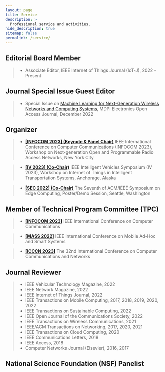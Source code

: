 ```yaml
---
layout: page
title: Service
description: >
  Professional service and activities.
hide_description: true
sitemap: false
permalink: /service/
---
```


## Editorial Board Member
> - Associate Editor, IEEE Internet of Things Journal (IoT-J), 2022 - Present

## Journal Special Issue Guest Editor
> - Special Issue on [Machine Learning for Next-Generation Wireless Networks and Computing Systems](https://www.mdpi.com/journal/electronics/special_issues/ML_wireless), MDPI Electronics Open Access Journal, December 2022 <br>

## Organizer
> - [**[INFOCOM 2023] (Keynote & Panel Chair)**](https://2023.ieee-iv.org/workshops/) IEEE International Conference on Computer Communications (INFOCOM 2023), Workshop on Next-generation Open and Programmable Radio Access Networks, New York City <br>

> - [**[IV 2023] (Co-Chair)**](https://2023.ieee-iv.org/workshops/) IEEE Intelligent Vehicles Symposium (IV 2023), Workshop on Internet of Things in Intelligent Transportation Systems, Anchorage, Alaska <br>

> - [**[SEC 2022] (Co-Chair)**](http://acm-ieee-sec.org/2022/call%20for%20posters.php) The Seventh of ACM/IEEE Symposium on Edge Computing, Poster/Demo Session, Seattle, Washington <br>

## Member of Technical Program Committee (TPC)
> - [**[INFOCOM 2023]**](https://infocom2023.ieee-infocom.org/) IEEE International Conference on Computer Communications <br>

> - [**[MASS 2022]**](https://sites.google.com/view/ieee-mass-2022) IEEE International Conference on Mobile Ad-Hoc and Smart Systems <br>

> - [**[ICCCN 2023]**](http://www.icccn.org/) The 32nd International Conference on Computer Communications and Networks <br>

## Journal Reviewer
> - IEEE Vehicular Technology Magazine, 2022 <br>
> - IEEE Network Magazine, 2022 <br>
> - IEEE Internet of Things Journal, 2022 <br>
> - IEEE Transactions on Mobile Computing, 2017, 2018, 2019, 2020, 2022 <br>
> - IEEE Transactions on Sustainable Computing, 2022 <br>
> - IEEE Open Journal of the Communications Society, 2022 <br>
> - IEEE Transactions on Wireless Communications, 2021 <br>
> - IEEE/ACM Transactions on Networking, 2017, 2020, 2021 <br>
> - IEEE Transactions on Cloud Computing, 2020 <br>
> - IEEE Communications Letters, 2018 <br>
> - IEEE Access, 2018 <br>
> - Computer Networks Journal (Elsevier), 2016, 2017 <br>


## National Science Foundation (NSF) Panelist


